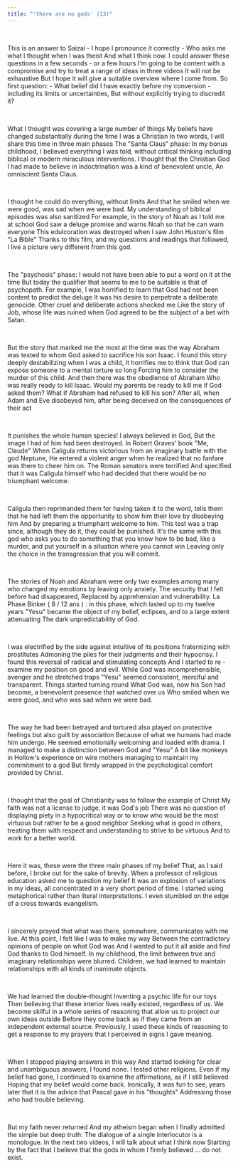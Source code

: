 ```yaml
---
title: "'there are no gods' (13)"
---
```

<br>

<div>
<p>
This is an answer to Saizai - I hope I pronounce it correctly - Who asks me what I thought when I was theist And what I think now. I could answer these questions in a few seconds - or a few hours I'm going to be content with a compromise and try to treat a range of ideas in three videos It will not be exhaustive But I hope it will give a suitable overview where I come from. So first question: - What belief did I have exactly before my conversion - including its limits or uncertainties, But without explicitly trying to discredit it? 
</p>
</div>
<br>

<div>
<p>
What I thought was covering a large number of things My beliefs have changed substantially during the time I was a Christian In two words, I will share this time in three main phases The "Santa Claus" phase: In my bonus childhood, I believed everything I was told, without critical thinking including biblical or modern miraculous interventions. I thought that the Christian God I had made to believe in indoctrination was a kind of benevolent uncle, An omniscient Santa Claus. 
</p>
</div>
<br>

<div>
<p>
I thought he could do everything, without limits And that he smiled when we were good, was sad when we were bad. My understanding of biblical episodes was also sanitized For example, in the story of Noah as I told me at school God saw a deluge promise and warns Noah so that he can warn everyone This edulcoration was destroyed when I saw John Huston's film "La Bible" Thanks to this film, and my questions and readings that followed, I live a picture very different from this god. 
</p>
</div>
<br>

<div>
<p>
The "psychosis" phase: I would not have been able to put a word on it at the time But today the qualifier that seems to me to be suitable is that of psychopath. For example, I was horrified to learn that God had not been content to predict the deluge It was his desire to perpetrate a deliberate genocide. Other cruel and deliberate actions shocked me Like the story of Job, whose life was ruined when God agreed to be the subject of a bet with Satan. 
</p>
</div>
<br>

<div>
<p>
But the story that marked me the most at the time was the way Abraham was tested to whom God asked to sacrifice his son Isaac. I found this story deeply destabilizing when I was a child, It horrifies me to think that God can expose someone to a mental torture so long Forcing him to consider the murder of this child. And then there was the obedience of Abraham Who was really ready to kill Isaac. Would my parents be ready to kill me if God asked them? What if Abraham had refused to kill his son? After all, when Adam and Eve disobeyed him, after being deceived on the consequences of their act 
</p>
</div>
<br>

<div>
<p>
It punishes the whole human species! I always believed in God, But the image I had of him had been destroyed. In Robert Graves' book "Me, Claude" When Caligula returns victorious from an imaginary battle with the god Neptune, He entered a violent anger when he realized that no fanfare was there to cheer him on. The Roman senators were terrified And specified that it was Caligula himself who had decided that there would be no triumphant welcome. 
</p>
</div>
<br>

<div>
<p>
Caligula then reprimanded them for having taken it to the word, tells them that he had left them the opportunity to show him their love by disobeying him And by preparing a triumphant welcome to him. This test was a trap since, although they do it, they could be punished. It's the same with this god who asks you to do something that you know how to be bad, like a murder, and put yourself in a situation where you cannot win Leaving only the choice in the transgression that you will commit. 
</p>
</div>
<br>

<div>
<p>
The stories of Noah and Abraham were only two examples among many who changed my emotions by leaving only anxiety. The security that I felt before had disappeared, Replaced by apprehension and vulnerability. La Phase Binker ( 8 / 12 ans ) : in this phase, which lasted up to my twelve years "Yesu" became the object of my belief, eclipses, and to a large extent attenuating The dark unpredictability of God. 
</p>
</div>
<br>

<div>
<p>
I was electrified by the side against intuitive of its positions fraternizing with prostitutes Admoning the piles for their judgments and their hypocrisy. I found this reversal of radical and stimulating concepts And I started to re -examine my position on good and evil. While God was incomprehensible, avenger and he stretched traps "Yesu" seemed consistent, merciful and transparent. Things started turning round What God was, now his Son had become, a benevolent presence that watched over us Who smiled when we were good, and who was sad when we were bad. 
</p>
</div>
<br>

<div>
<p>
The way he had been betrayed and tortured also played on protective feelings but also guilt by association Because of what we humans had made him undergo. He seemed emotionally welcoming and loaded with drama. I managed to make a distinction between God and "Yesu" A bit like monkeys in Hollow's experience on wire mothers managing to maintain my commitment to a god But firmly wrapped in the psychological comfort provided by Christ. 
</p>
</div>
<br>

<div>
<p>
I thought that the goal of Christianity was to follow the example of Christ My faith was not a license to judge, it was God's job There was no question of displaying piety in a hypocritical way or to know who would be the most virtuous but rather to be a good neighbor Seeking what is good in others, treating them with respect and understanding to strive to be virtuous And to work for a better world. 
</p>
</div>
<br>

<div>
<p>
Here it was, these were the three main phases of my belief That, as I said before, I broke out for the sake of brevity. When a professor of religious education asked me to question my belief It was an explosion of variations in my ideas, all concentrated in a very short period of time. I started using metaphorical rather than literal interpretations. I even stumbled on the edge of a cross towards evangelism. 
</p>
</div>
<br>

<div>
<p>
I sincerely prayed that what was there, somewhere, communicates with me live. At this point, I felt like I was to make my way Between the contradictory opinions of people on what God was And I wanted to put it all aside and find God thanks to God himself. In my childhood, the limit between true and imaginary relationships were blurred. Children, we had learned to maintain relationships with all kinds of inanimate objects. 
</p>
</div>
<br>

<div>
<p>
We had learned the double-thought Inventing a psychic life for our toys Then believing that these interior lives really existed, regardless of us. We become skilful in a whole series of reasoning that allow us to project our own ideas outside Before they come back as if they came from an independent external source. Previously, I used these kinds of reasoning to get a response to my prayers that I perceived in signs I gave meaning. 
</p>
</div>
<br>

<div>
<p>
When I stopped playing answers in this way And started looking for clear and unambiguous answers, I found none. I tested other religions. Even if my belief had gone, I continued to examine the affirmations, as if I still believed Hoping that my belief would come back. Ironically, it was fun to see, years later that it is the advice that Pascal gave in his "thoughts" Addressing those who had trouble believing. 
</p>
</div>
<br>

<div>
<p>
But my faith never returned And my atheism began when I finally admitted the simple but deep truth: The dialogue of a single interlocutor is a monologue. In the next two videos, I will talk about what I think now Starting by the fact that I believe that the gods in whom I firmly believed ... do not exist. 
</p>
</div>
<br>
